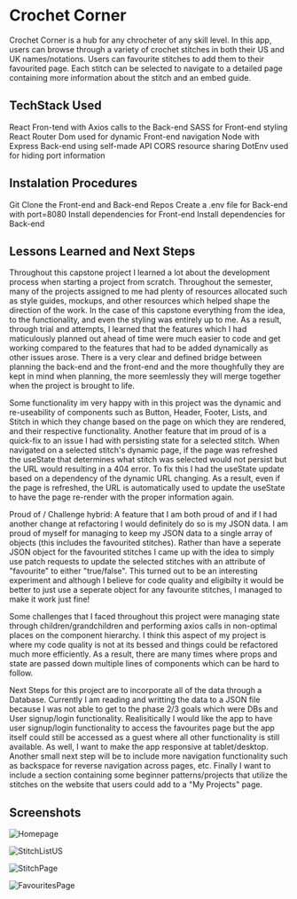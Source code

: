 # Crochet Corner

Crochet Corner is a hub for any chrocheter of any skill level. In this app, users can browse through a variety of crochet stitches in both their US and UK names/notations. Users can favourite stitches to add them to their favourited page. Each stitch can be selected to navigate to a detailed page containing more information about the stitch and an embed guide.

## TechStack Used

React Fron-tend with Axios calls to the Back-end
SASS for Front-end styling
React Router Dom used for dynamic Front-end navigation
Node with Express Back-end using self-made API
CORS resource sharing
DotEnv used for hiding port information

## Instalation Procedures

Git Clone the Front-end and Back-end Repos
Create a .env file for Back-end with port=8080
Install dependencies for Front-end
Install dependencies for Back-end

## Lessons Learned and Next Steps

Throughout this capstone project I learned a lot about the development process when starting a project from scratch. Throughout the semester, many of the projects assigned to me had plenty of resources allocated such as style guides, mockups, and other resources which helped shape the direction of the work. In the case of this capstone everything from the idea, to the functionality, and even the styling was entirely up to me. As a result, through trial and attempts, I learned that the features which I had maticulously planned out ahead of time were much easier to code and get working compared to the features that had to be added dynamically as other issues arose. There is a very clear and defined bridge between planning the back-end and the front-end and the more thoughfully they are kept in mind when planning, the more seemlessly they will merge together when the project is brought to life.

Some functionality im very happy with in this project was the dynamic and re-useability of components such as Button, Header, Footer, Lists, and Stitch in which they change based on the page on which they are rendered, and their respective functionality. Another feature that im proud of is a quick-fix to an issue I had with persisting state for a selected stitch. When navigated on a selected stitch's dynamic page, if the page was refreshed the useState that determines what stitch was selected would not persist but the URL would resulting in a 404 error. To fix this I had the useState update based on a dependency of the dynamic URL changing. As a result, even if the page is refreshed, the URL is automatically used to update the useState to have the page re-render with the proper information again.

Proud of / Challenge hybrid: A feature that I am both proud of and if I had another change at refactoring I would definitely do so is my JSON data. I am proud of myself for managing to keep my JSON data to a single array of objects (this includes the favourited stitches). Rather than have a seperate JSON object for the favourited stitches I came up with the idea to simply use patch requests to update the selected stitches with an attribute of "favourite" to either "true/false". This turned out to be an interesting experiment and although I believe for code quality and eligibilty it would be better to just use a seperate object for any favourite stitches, I managed to make it work just fine!

Some challenges that I faced throughout this project were managing state through children/grandchildren and performing axios calls in non-optimal places on the component hierarchy. I think this aspect of my project is where my code quality is not at its bessed and things could be refactored much more efficiently. As a result, there are many times where props and state are passed down multiple lines of components which can be hard to follow.

Next Steps for this project are to incorporate all of the data through a Database. Currently I am reading and writting the data to a JSON file because I was not able to get to the phase 2/3 goals which were DBs and User signup/login functionality. Realisitically I would like the app to have user signup/login functionality to access the favourites page but the app itself could still be accessed as a guest where all other functionality is still available. As well, I want to make the app responsive at tablet/desktop. Another small next step will be to include more navigation functionality such as backspace for reverse navigation across pages, etc. Finally I want to include a section containing some beginner patterns/projects that utilize the stitches on the website that users could add to a "My Projects" page.

## Screenshots

![Homepage](/Assets/Screenshots/Homepage.png)

![StitchListUS](/Assets/Screenshots/Stitch%20List%20(US).png)

![StitchPage](/Assets/Screenshots/Stitch%20Page.png)

![FavouritesPage](/Assets/Screenshots/Favourites%20Page.png)
